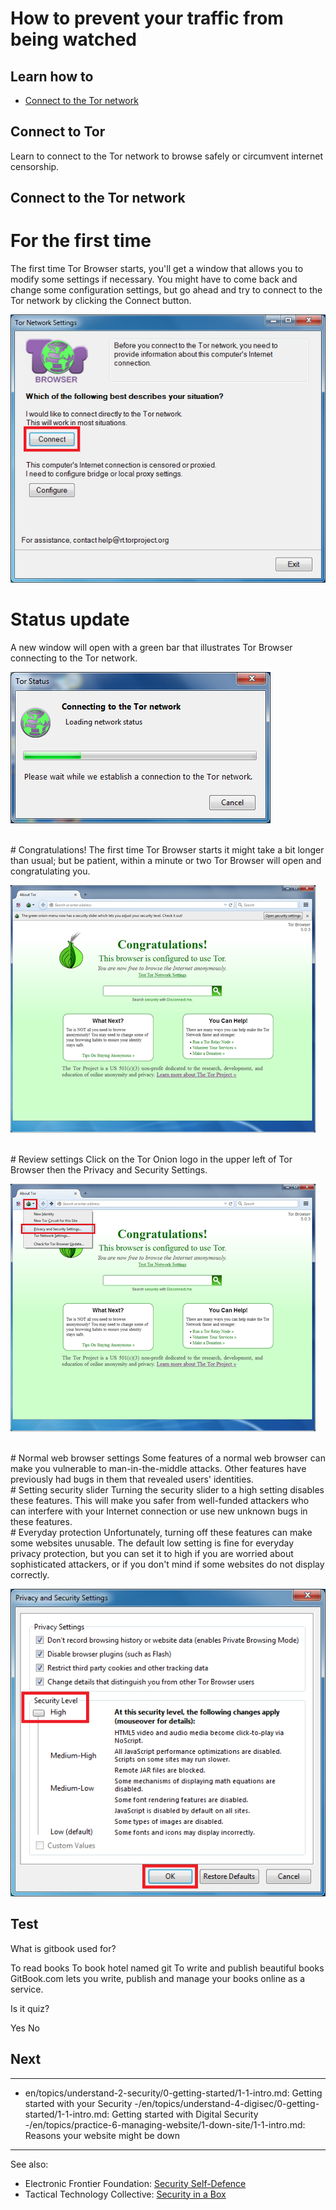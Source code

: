 # How to prevent your traffic from being watched
## Learn how to

- [Connect to the Tor network](en/topics/tool-9-tor-browser/1-connect-to-tor/3-learn.md)



## Connect to Tor

Learn to connect to the Tor network to browse safely or circumvent internet censorship.



## Connect to the Tor network

# For the first time
The first time Tor Browser starts, you'll get a window that allows you to modify some settings if necessary. You might have to come back and change some configuration settings, but go ahead and try to connect to the Tor network by clicking the Connect button.

![](009e.png)
<br>
# Status update
A new window will open with a green bar that illustrates Tor Browser connecting to the Tor network.

![](010.png)

<br>
# Congratulations!
The first time Tor Browser starts it might take a bit longer than usual; but be patient, within a minute or two Tor Browser will open and congratulating you.

![](12.png)

<br>
# Review settings
Click on the Tor Onion logo in the upper left of Tor Browser then the Privacy and Security Settings.

![](12e.png)

<br>
# Normal web browser settings
Some features of a normal web browser can make you vulnerable to man-in-the-middle attacks. Other features have previously had bugs in them that revealed users' identities.
<br>
# Setting security slider
Turning the security slider to a high setting disables these features. This will make you safer from well-funded attackers who can interfere with your Internet connection or use new unknown bugs in these features.
<br>
# Everyday protection
Unfortunately, turning off these features can make some websites unusable. The default low setting is fine for everyday privacy protection, but you can set it to high if you are worried about sophisticated attackers, or if you don't mind if some websites do not display correctly.

![](013e.png)



## Test

<quiz name="Gitbook Quiz">
    <question multiple>
        <p>What is gitbook used for?</p>
        <answer correct>To read books</answer>
        <answer>To book hotel named git</answer>
        <answer correct>To write and publish beautiful books</answer>
        <explanation>GitBook.com lets you write, publish and manage your books online as a service.</explanation>
    </question>
    <question>
        <p>Is it quiz?</p>
        <answer correct>Yes</answer>
        <answer>No</answer>
    </question>
</quiz>


## Next

---
- en/topics/understand-2-security/0-getting-started/1-1-intro.md: Getting started with your Security
-/en/topics/understand-4-digisec/0-getting-started/1-1-intro.md: Getting started with Digital Security
-/en/topics/practice-6-managing-website/1-down-site/1-1-intro.md: Reasons your website might be down
---
See also:
- Electronic Frontier Foundation: [Security Self-Defence](https://ssd.eff.org/en/)
- Tactical Technology Collective: [Security in a Box](https://securityinabox.org/en/)



